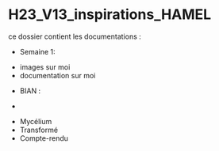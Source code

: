 # H23_V13_inspirations_HAMEL


ce dossier contient les documentations :
 * Semaine 1:
  - images sur moi
  - documentation sur moi
 * BIAN :
  - 
 * Mycélium
 * Transformé
 * Compte-rendu

